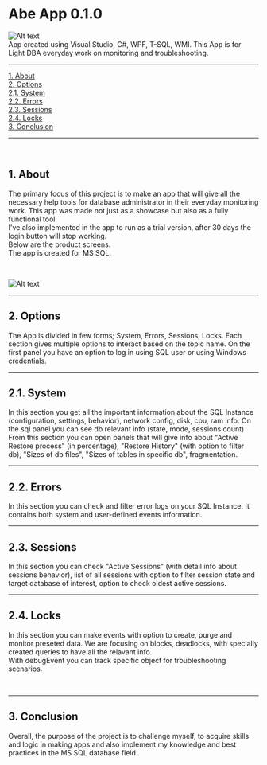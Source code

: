 # Abe App 0.1.0  
![Alt text](https://github.com/abeamar/abeApp/blob/main/logo.png) <br>
App created using Visual Studio, C#, WPF, T-SQL, WMI. This App is for Light DBA everyday work on monitoring and troubleshooting.
<hr>
 <p dir="auto">
        <a href="#about">1. About</a><br>
        <a href="#options">2. Options</a><br>
        <a href="#resource"> 2.1. System</a><br>
        <a href="#errors"> 2.2. Errors</a><br>
        <a href="#sessions"> 2.3. Sessions</a><br>
        <a href="#sessions"> 2.4. Locks</a><br>
        <a href="#conclusion">3. Conclusion</a><br>
    </p>
    <hr>
    <br>
     <section id="about">
        <h2>1. About</h2>
        <p>The primary focus of this project is to make an app that will give all the necessary help tools for database administrator in their everyday monitoring work. This app was made not just as a showcase but also as a fully functional tool. <br>I've also implemented in the app to run as a trial version, after 30 days the login button will stop working. <br>Below are the product screens. <br>The app is created for MS SQL.</p>
    </section>
        <br>

![Alt text](https://github.com/abeamar/abeApp/blob/main/abePreview2.png)
        <br>
            <hr>
    <section id="options">
        <h2>2. Options</h2>
        <p>The App is divided in few forms; System, Errors, Sessions, Locks. Each section gives multiple options to interact based on the topic name. On the first panel you have an option to log in using SQL user or using Windows credentials.</p>
    </section>
            <hr>
    <section id="resource">
        <h2>2.1. System</h2>
        <p>In this section you get all the important information about the SQL Instance (configuration, settings, behavior), network config, disk, cpu, ram info. On the sql panel you can see db relevant info (state, mode, sessions count)<br>From this section you can open panels that will give info about "Active Restore process" (in percentage), "Restore History" (with option to filter db), "Sizes of db files", "Sizes of tables in specific db", fragmentation.</p>
    </section>
            <hr>
    <section id="errors">
        <h2>2.2. Errors</h2>
        <p>In this section you can check and filter error logs on your SQL Instance. It contains both system and user-defined events information.</p>
    </section>
            <hr>
        <section id="sessions">
        <h2>2.3. Sessions</h2>
        <p>In this section you can check "Active Sessions" (with detail info about sessions behavior), list of all sessions with option to filter session state and target database of interest, option to check oldest active sessions.</p>
            <hr>
    </section>
        <section id="locks">
        <h2>2.4. Locks</h2>
        <p>In this section you can make events with option to create, purge and monitor preseted data. We are focusing on blocks, deadlocks, with specially created queries to have all the relavant info.<br>With debugEvent you can track specific object for troubleshooting scenarios.</p>
    </section>
            <br>
            <hr>
    <section id="conclusion">
        <h2>3. Conclusion</h2>
        <p>Overall, the purpose of the project is to challenge myself, to acquire skills and logic in making apps and also implement my knowledge and best practices in the MS SQL database field.</p>
    </section>
        <br>

